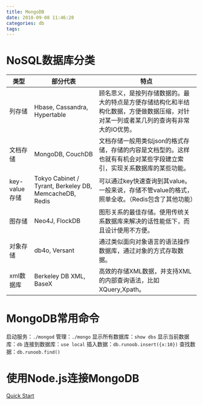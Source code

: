 ```yaml
---
title: MongoDB
date: 2018-09-08 11:46:28
categories: db
tags:
---
```


# NoSQL数据库分类

| 类型 | 部分代表 | 特点 |
| --- | --- | --- |
| 列存储 | Hbase, Cassandra, Hypertable | 顾名思义，是按列存储数据的。最大的特点是方便存储结构化和半结构化数据，方便做数据压缩，对针对某一列或者某几列的查询有非常大的IO优势。 |
| 文档存储 | MongoDB, CouchDB | 文档存储一般用类似json的格式存储，存储的内容是文档型的。这样也就有有机会对某些字段建立索引，实现关系数据库的某些功能。 |
| key-value存储 | Tokyo Cabinet / Tyrant, Berkeley DB, MemcacheDB, Redis | 可以通过key快速查询到其value。一般来说，存储不管value的格式，照单全收。（Redis包含了其他功能） |
| 图存储 | Neo4J, FlockDB | 图形关系的最佳存储。使用传统关系数据库来解决的话性能低下，而且设计使用不方便。 |
| 对象存储 | db4o, Versant | 通过类似面向对象语言的语法操作数据库，通过对象的方式存取数据。 |
| xml数据库 | Berkeley DB XML, BaseX | 高效的存储XML数据，并支持XML的内部查询语法，比如XQuery,Xpath。 |


# MongoDB常用命令

启动服务：`./mongod`
管理：`./mongo`
显示所有数据库：`show dbs`
显示当前数据库：`db`
连接到数据库：`use local`
插入数据：`db.runoob.insert({x:10})`
查找数据：`db.runoob.find()`


# 使用Node.js连接MongoDB

[Quick Start](http://mongodb.github.io/node-mongodb-native/3.1/quick-start/quick-start/)
